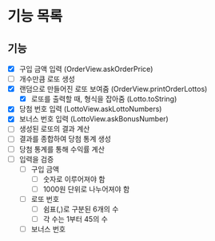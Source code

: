 # 기능 목록

## 기능
- [x] 구입 금액 입력 (OrderView.askOrderPrice)
- [ ] 개수만큼 로또 생성
- [x] 랜덤으로 만들어진 로또 보여줌 (OrderView.printOrderLottos)
  - [x] 로또를 출력할 때, 형식을 잡아줌 (Lotto.toString)
- [x] 당첨 번호 입력 (LottoView.askLottoNumbers)
- [x] 보너스 번호 입력 (LottoView.askBonusNumber)
- [ ] 생성된 로또의 결과 계산
- [ ] 결과를 종합하여 당첨 통계 생성
- [ ] 당첨 통계를 통해 수익률 계산
- [ ] 입력을 검증
  - [ ] 구입 금액
    - [ ] 숫자로 이루어져야 함
    - [ ] 1000원 단위로 나누어져야 함
  - [ ] 로또 번호
    - [ ] 쉼표(,)로 구분된 6개의 수
    - [ ] 각 수는 1부터 45의 수
  - [ ] 보너스 번호